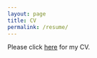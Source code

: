 ```yaml
---
layout: page
title: CV
permalink: /resume/
---
```

Please click [here](docs/resumesrmunir2.pdf) for my CV.
